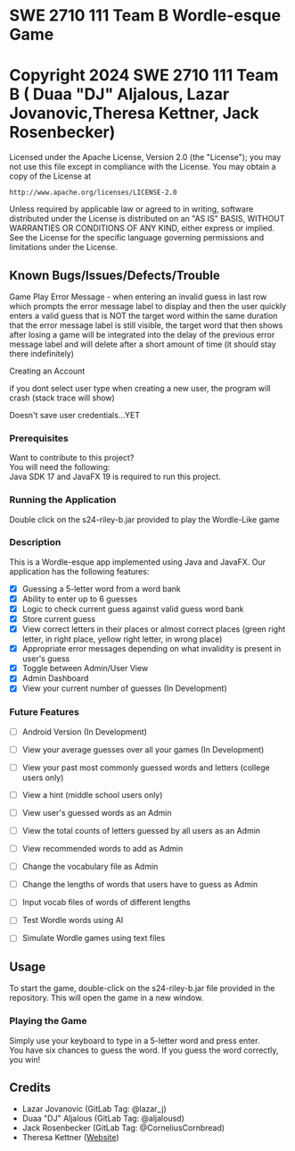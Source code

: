 # SWE 2710 111 Team B Wordle-esque Game
# Copyright 2024 SWE 2710 111 Team B ( Duaa "DJ" Aljalous, Lazar Jovanovic,Theresa Kettner, Jack Rosenbecker)

Licensed under the Apache License, Version 2.0 (the "License");
you may not use this file except in compliance with the License.
You may obtain a copy of the License at

    http://www.apache.org/licenses/LICENSE-2.0

Unless required by applicable law or agreed to in writing, software
distributed under the License is distributed on an "AS IS" BASIS,
WITHOUT WARRANTIES OR CONDITIONS OF ANY KIND, either express or implied.
See the License for the specific language governing permissions and
limitations under the License.
## Known Bugs/Issues/Defects/Trouble

Game Play
Error Message - when entering an invalid guess in last row which prompts the error message label
to display and then the user quickly enters a valid guess that is NOT the target word within the same duration
that the error message label is still visible, the target word that then shows after losing a game will be integrated
into the delay of the previous error message label and will delete after a short amount of time (it should stay there indefinitely)

Creating an Account

if you dont select user type when creating a new user, the program will crash (stack trace will show)

Doesn't save user credentials...YET

  

### Prerequisites

Want to contribute to this project? \
You will need the following: \
Java SDK 17 and JavaFX 19 is required to run this project.

### Running the Application
Double click on the s24-riley-b.jar provided to play the Wordle-Like game

### Description
This is a Wordle-esque app implemented using Java and JavaFX. Our application has the following features: 
- [x] Guessing a 5-letter word from a word bank
- [x] Ability to enter up to 6 guesses
- [x] Logic to check current guess against valid guess word bank
- [x] Store current guess
- [x] View correct letters in their places or almost correct places (green right letter, in right place, yellow right letter, in wrong place)
- [x] Appropriate error messages depending on what invalidity is present in user's guess
- [x] Toggle between Admin/User View
- [x] Admin Dashboard 
- [x] View your current number of guesses (In Development)
### Future Features
- [ ] Android Version (In Development)
- [ ] View your average guesses over all your games (In Development)
- [ ] View your past most commonly guessed words and letters (college users only)
- [ ] View a hint (middle school users only)
- [ ] View user's guessed words as an Admin
- [ ] View the total counts of letters guessed by all users as an Admin
- [ ] View recommended words to add as Admin
- [ ] Change the vocabulary file as Admin
- [ ] Change the lengths of words that users have to guess as Admin
- [ ] Input vocab files of words of different lengths
- [ ] Test Wordle words using AI
- [ ] Simulate Wordle games using text files


## Usage

To start the game, double-click on the s24-riley-b.jar file provided in the repository. 
This will open the game in a new window.
### Playing the Game
Simply use your keyboard to type in a 5-letter word and press enter.\
You have six chances to guess the word. If you guess the word correctly, you win!

## Credits
- Lazar Jovanovic (GitLab Tag: @lazar_j)
- Duaa "DJ" Aljalous (GitLab Tag: @aljalousd)
- Jack Rosenbecker (GitLab Tag: @CorneliusCornbread)
- Theresa Kettner ([Website](https://lazermaker.wixsite.com/theresakettner/))